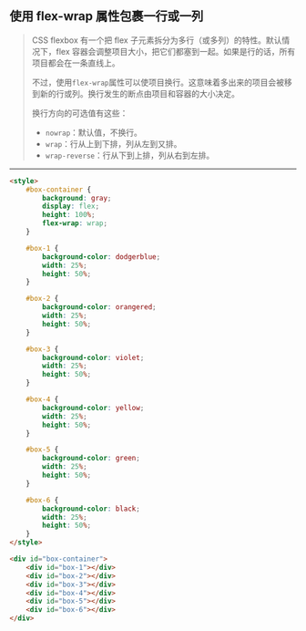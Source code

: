 ## 使用 flex-wrap 属性包裹一行或一列

>CSS flexbox 有一个把 flex 子元素拆分为多行（或多列）的特性。默认情况下，flex 容器会调整项目大小，把它们都塞到一起。如果是行的话，所有项目都会在一条直线上。
>
>不过，使用`flex-wrap`属性可以使项目换行。这意味着多出来的项目会被移到新的行或列。换行发生的断点由项目和容器的大小决定。
>
>换行方向的可选值有这些：
>
>- `nowrap`：默认值，不换行。
>- `wrap`：行从上到下排，列从左到又排。
>- `wrap-reverse`：行从下到上排，列从右到左排。

------

```html
<style>
	#box-container {
		background: gray;
		display: flex;
		height: 100%;
		flex-wrap: wrap;
	}

	#box-1 {
		background-color: dodgerblue;
		width: 25%;
		height: 50%;
	}

	#box-2 {
		background-color: orangered;
		width: 25%;
		height: 50%;
	}

	#box-3 {
		background-color: violet;
		width: 25%;
		height: 50%;
	}

	#box-4 {
		background-color: yellow;
		width: 25%;
		height: 50%;
	}

	#box-5 {
		background-color: green;
		width: 25%;
		height: 50%;
	}

	#box-6 {
		background-color: black;
		width: 25%;
		height: 50%;
	}
</style>

<div id="box-container">
	<div id="box-1"></div>
	<div id="box-2"></div>
	<div id="box-3"></div>
	<div id="box-4"></div>
	<div id="box-5"></div>
	<div id="box-6"></div>
</div>
```

